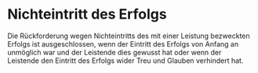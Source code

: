 # Nichteintritt des Erfolgs

Die Rückforderung wegen Nichteintritts des mit einer Leistung bezweckten Erfolgs ist ausgeschlossen, wenn der Eintritt des Erfolgs von Anfang an unmöglich war und der Leistende dies gewusst hat oder wenn der Leistende den Eintritt des Erfolgs wider Treu und Glauben verhindert hat. 

